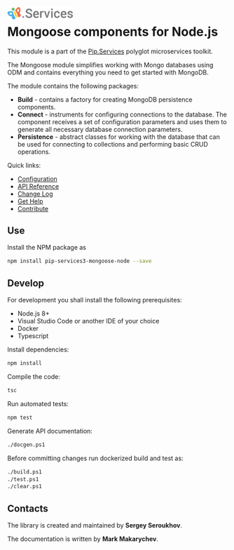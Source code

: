 # <img src="https://github.com/pip-services/pip-services/raw/master/design/Logo.png" alt="Pip.Services Logo" style="max-width:30%"> <br/> Mongoose components for Node.js

This module is a part of the [Pip.Services](http://pipservices.org) polyglot microservices toolkit.

The Mongoose module simplifies working with Mongo databases using ODM and contains everything you need to get started with MongoDB.

The module contains the following packages:
 
- **Build** - contains a factory for creating MongoDB persistence components.
- **Connect** - instruments for configuring connections to the database. The component receives a set of configuration parameters and uses them to generate all necessary database connection parameters.
- **Persistence** - abstract classes for working with the database that can be used for connecting to collections and performing basic CRUD operations.

<a name="links"></a> Quick links:

* [Configuration](https://www.pipservices.org/recipies/configuration)
* [API Reference](https://pip-services3-node.github.io/pip-services3-mongoose-node/globals.html)
* [Change Log](CHANGELOG.md)
* [Get Help](https://www.pipservices.org/community/help)
* [Contribute](https://www.pipservices.org/community/contribute)


## Use

Install the NPM package as
```bash
npm install pip-services3-mongoose-node --save
```

## Develop

For development you shall install the following prerequisites:
* Node.js 8+
* Visual Studio Code or another IDE of your choice
* Docker
* Typescript

Install dependencies:
```bash
npm install
```

Compile the code:
```bash
tsc
```

Run automated tests:
```bash
npm test
```

Generate API documentation:
```bash
./docgen.ps1
```

Before committing changes run dockerized build and test as:
```bash
./build.ps1
./test.ps1
./clear.ps1
```

## Contacts

The library is created and maintained by **Sergey Seroukhov**.

The documentation is written by **Mark Makarychev**.
